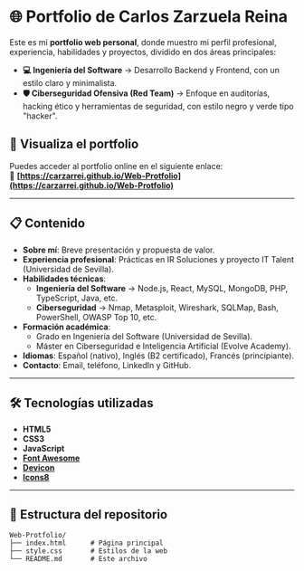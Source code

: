 # 🌐 Portfolio de Carlos Zarzuela Reina

Este es mi **portfolio web personal**, donde muestro mi perfil profesional, experiencia, habilidades y proyectos, dividido en dos áreas principales:

- **💻 Ingeniería del Software** → Desarrollo Backend y Frontend, con un estilo claro y minimalista.
- **🛡️ Ciberseguridad Ofensiva (Red Team)** → Enfoque en auditorías, hacking ético y herramientas de seguridad, con estilo negro y verde tipo "hacker".

## 🚀 Visualiza el portfolio

Puedes acceder al portfolio online en el siguiente enlace:  
🔗 **[https://carzarrei.github.io/Web-Protfolio](https://carzarrei.github.io/Web-Protfolio)**

---

## 📋 Contenido

- **Sobre mí**: Breve presentación y propuesta de valor.
- **Experiencia profesional**: Prácticas en IR Soluciones y proyecto IT Talent (Universidad de Sevilla).
- **Habilidades técnicas**:  
  - **Ingeniería del Software** → Node.js, React, MySQL, MongoDB, PHP, TypeScript, Java, etc.  
  - **Ciberseguridad** → Nmap, Metasploit, Wireshark, SQLMap, Bash, PowerShell, OWASP Top 10, etc.
- **Formación académica**:  
  - Grado en Ingeniería del Software (Universidad de Sevilla).  
  - Máster en Ciberseguridad e Inteligencia Artificial (Evolve Academy).
- **Idiomas**: Español (nativo), Inglés (B2 certificado), Francés (principiante).
- **Contacto**: Email, teléfono, LinkedIn y GitHub.

---

## 🛠️ Tecnologías utilizadas

- **HTML5**
- **CSS3**
- **JavaScript**
- **[Font Awesome](https://fontawesome.com/)**
- **[Devicon](https://devicon.dev/)**
- **[Icons8](https://icons8.com/)**

---

## 📂 Estructura del repositorio

```plaintext
Web-Protfolio/
├── index.html      # Página principal
├── style.css       # Estilos de la web
└── README.md       # Este archivo
